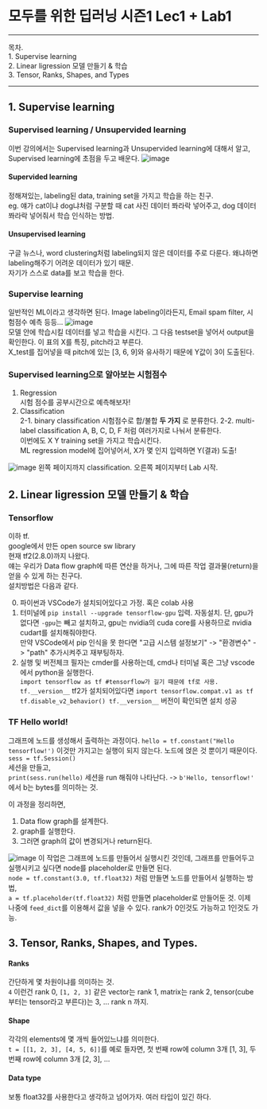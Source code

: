 # 모두를 위한 딥러닝 시즌1 Lec1 + Lab1

<hr>
목차.<br>
1. Supervise learning<br>
2. Linear ligression 모델 만들기 & 학습<br>
3. Tensor, Ranks, Shapes, and Types<br>
<hr>

## 1. Supervise learning

### Supervised learning / Unsupervided learning
이번 강의에서는 Supervised learning과 Unsupervided learning에 대해서 알고, Supervised learning에 초점을 두고 배운다.
![image](https://user-images.githubusercontent.com/91587463/160830214-a7bafb97-c996-43e2-86df-e508796f6650.png)
#### Supervided learning
정해져있는, labeling된 data, training set을 가지고 학습을 하는 친구.  
eg. 얘가 cat이냐 dog냐처럼 구분할 때 cat 사진 데이터 쫘라락 넣어주고, dog 데이터 쫘라락 넣어줘서 학습 인식하는 방법.
#### Unsupervised learning  
구글 뉴스나, word clustering처럼 labeling되지 않은 데이터를 주로 다룬다.
왜냐하면 labeling해주기 어려운 데이터가 있기 때문.  
자기가 스스로 data를 보고 학습을 한다.

### Supervise learning
일반적인 ML이라고 생각하면 된다.
Image labeling이라든지, Email spam filter, 시험점수 예측 등등...
![image](https://user-images.githubusercontent.com/91587463/160832930-b2002e37-a4af-441f-9070-40005125f907.png)  
모델 안에 학습시킬 데이터를 넣고 학습을 시킨다.
그 다음 testset을 넣어서 output을 확인한다.
이 표의 X를 특징, pitch라고 부른다.  
X_test를 집어넣을 때 pitch에 있는 [3, 6, 9]와 유사하기 때문에 Y값이 3이 도출된다.
### Supervised learning으로 알아보는 시험점수
1. Regression  
시험 점수를 공부시간으로 예측해보자!  
2. Classification  
2-1. binary classification
  시험점수로 합/불합 __두 가지__ 로 분류한다.
2-2. multi-label classification
  A, B, C, D, F 처럼 여러가지로 나눠서 분류한다.  
이번에도 X Y training set을 가지고 학습시킨다.  
ML regression model에 집어넣어서, X가 몇 인지 입력하면 Y(결과) 도출!


![image](https://user-images.githubusercontent.com/91587463/160830254-c366fdf0-150b-4861-a9a8-12f0d0055dcc.png)
왼쪽 페이지까지 classification. 
오른쪽 페이지부터 Lab 시작.

## 2. Linear ligression 모델 만들기 & 학습

### Tensorflow
이하 tf.  
google에서 만든 open source sw library  
현재 tf2(2.8.0)까지 나왔다.  
얘는 우리가 Data flow graph에 따른 연산을 하거나, 그에 따른 작업 결과물(return)을 얻을 수 있게 하는 친구다.<br>
설치방법은 다음과 같다.<br>

0. 파이썬과 VSCode가 설치되어있다고 가정. 혹은 colab 사용<br>
1. 터미널에 `pip install --upgrade tensorflow-gpu` 입력. 자동설치.
  단, gpu가 없다면 `-gpu`는 빼고 설치하고, gpu는 nvidia의 cuda core를 사용하므로 nvidia cudart를 설치해줘야한다.  
  만약 VSCode에서 pip 인식을 못 한다면 "고급 시스템 설정보기" -> "환경변수" -> "path" 추가시켜주고 재부팅하자.
2. 실행 및 버전체크
  필자는 cmder를 사용하는데, cmd나 터미널 혹은 그냥 vscode에서 python을 실행한다.  
  `import tensorflow as tf #tensorflow가 길기 때문에 tf로 사용.
  tf.__version__`
  tf2가 설치되어있다면 
  `import tensorflow.compat.v1 as tf
  tf.disable_v2_behavior()
  tf.__version__`
  버전이 확인되면 설치 성공
  
### TF Hello world!
그래프에 노드를 생성해서 출력하는 과정이다.
`hello = tf.constant("Hello tensorflow!')`
이것만 가지고는 실행이 되지 않는다. 노드에 얹은 것 뿐이기 때문이다.  
`sess = tf.Session()`  
세션을 만들고,  
`print(sess.run(hello)` 세션을 run 해줘야 나타난다.
-> `b'Hello, tensorflow!'` 에서 b는 bytes를 의미하는 것. 
  
이 과정을 정리하면,  
1. Data flow graph를 설계한다.
2. graph를 실행한다.
3. 그러면 graph의 값이 변경되거나 return된다.


![image](https://user-images.githubusercontent.com/91587463/160830268-52881d7c-2e8f-4044-9efd-39985033999d.png)
이 작업은 그래프에 노드를 만들어서 실행시킨 것인데, 그래프를 만들어두고 실행시키고 싶다면 node를 placeholder로 만들면 된다.  
`node = tf.constant(3.0, tf.float32)` 처럼 만들면 노드를 만들어서 실행하는 방법,  
`a = tf.placeholder(tf.float32)` 처럼 만들면 placeholder로 만들어둔 것. 이제 나중에 `feed_dict`를 이용해서 값을 넣을 수 있다. rank가 0인것도 가능하고 1인것도 가능.

## 3. Tensor, Ranks, Shapes, and Types.

#### Ranks
간단하게 몇 차원이냐를 의미하는 것.  
`4` 이런건 rank 0, `[1, 2, 3]` 같은 vector는 rank 1, matrix는 rank 2, tensor(cube부터는 tensor라고 부른다)는 3, ... rank n 까지.

#### Shape
각각의 elements에 몇 개씩 들어있느냐를 의미한다.  
`t = [[1, 2, 3], [4, 5, 6]]`를 예로 들자면, 첫 번째 row에 column 3개 [1, 3], 두 번째 row에 column 3개 [2, 3], ...

#### Data type
보통 float32를 사용한다고 생각하고 넘어가자. 여러 타입이 있긴 하다.


